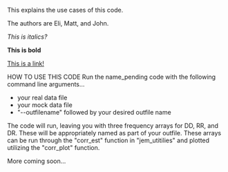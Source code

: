 This explains the use cases of this code. 

The authors are Eli, Matt, and John. 

*This is italics?*

**This is bold**

[This is a link!](http://www.espn.com)

HOW TO USE THIS CODE
Run the name_pending code with the following command line arguments...
- your real data file
- your mock data file
- "--outfilename" followed by your desired outfile name

The code will run, leaving you with three frequency arrays for DD, RR, and DR. These will be appropriately named as part of your outfile. These arrays can be run through the "corr_est" function in "jem_utitilies" and plotted utilizing the "corr_plot" function.    

More coming soon...
